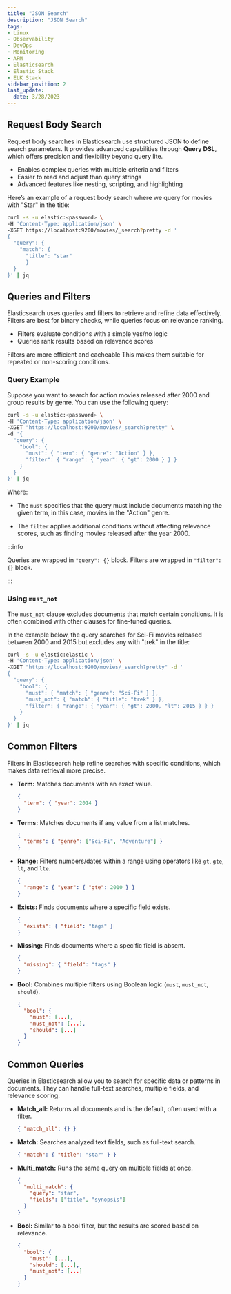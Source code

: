 ```yaml
---
title: "JSON Search"
description: "JSON Search"
tags: 
- Linux
- Observability
- DevOps
- Monitoring 
- APM
- Elasticsearch
- Elastic Stack
- ELK Stack
sidebar_position: 2
last_update:
  date: 3/28/2023
---
```



## Request Body Search 

Request body searches in Elasticsearch use structured JSON to define search parameters. It provides advanced capabilities through **Query DSL**, which offers precision and flexibility beyond query lite.  

- Enables complex queries with multiple criteria and filters  
- Easier to read and adjust than query strings  
- Advanced features like nesting, scripting, and highlighting  

Here’s an example of a request body search where we query for movies with "Star" in the title:

```bash
curl -s -u elastic:<password> \
-H 'Content-Type: application/json' \
-XGET https://localhost:9200/movies/_search?pretty -d '
{
  "query": {
    "match": {
      "title": "star"
      }
  }
}' | jq
```


## Queries and Filters  

Elasticsearch uses queries and filters to retrieve and refine data effectively. Filters are best for binary checks, while queries focus on relevance ranking.  

- Filters evaluate conditions with a simple yes/no logic  
- Queries rank results based on relevance scores  

Filters are more efficient and cacheable This makes them suitable for repeated or non-scoring conditions.  

### Query Example

Suppose you want to search for action movies released after 2000 and group results by genre. You can use the following query:

```bash
curl -s -u elastic:<password> \
-H 'Content-Type: application/json' \
-XGET "https://localhost:9200/movies/_search?pretty" \
-d '{
  "query": {
    "bool": {
      "must": { "term": { "genre": "Action" } },
      "filter": { "range": { "year": { "gt": 2000 } } }
    }
  }
}' | jq
```

Where:

- The `must` specifies that the query must include documents matching the given term, in this case, movies in the "Action" genre.

- The `filter` applies additional conditions without affecting relevance scores, such as finding movies released after the year 2000.

:::info 

Queries are wrapped in `"query": {}` block.
Filters are wrapped in `"filter": {}` block.

:::


### Using `must_not` 

The `must_not` clause excludes documents that match certain conditions. It is often combined with other clauses for fine-tuned queries.  

In the example below, the query searches for Sci-Fi movies released between 2000 and 2015 but excludes any with "trek" in the title:  

```bash
curl -s -u elastic:elastic \
-H 'Content-Type: application/json' \
-XGET "https://localhost:9200/movies/_search?pretty" -d '
{
  "query": {
    "bool": {
      "must": { "match": { "genre": "Sci-Fi" } },
      "must_not": { "match": { "title": "trek" } },
      "filter": { "range": { "year": { "gt": 2000, "lt": 2015 } } }
    }
  }
}' | jq
```  


## Common Filters 

Filters in Elasticsearch help refine searches with specific conditions, which makes data retrieval more precise. 

- **Term:** Matches documents with an exact value.  

  ```json
  {
    "term": { "year": 2014 }
  }
  ```  

- **Terms:** Matches documents if any value from a list matches.  

  ```json
  {
    "terms": { "genre": ["Sci-Fi", "Adventure"] }
  }
  ```  

- **Range:** Filters numbers/dates within a range using operators like `gt`, `gte`, `lt`, and `lte`.  

  ```json
  {
    "range": { "year": { "gte": 2010 } }
  }
  ```  

- **Exists:** Finds documents where a specific field exists.  

  ```json
  {
    "exists": { "field": "tags" }
  }
  ```  

- **Missing:** Finds documents where a specific field is absent.  

  ```json
  {
    "missing": { "field": "tags" }
  }
  ```  

- **Bool:** Combines multiple filters using Boolean logic (`must`, `must_not`, `should`).  

  ```json
  {
    "bool": { 
      "must": [...], 
      "must_not": [...], 
      "should": [...] 
    }
  }
  ```  

## Common Queries  

Queries in Elasticsearch allow you to search for specific data or patterns in documents. They can handle full-text searches, multiple fields, and relevance scoring.  

- **Match_all:** Returns all documents and is the default, often used with a filter.  

  ```json
  { "match_all": {} }
  ```  

- **Match:** Searches analyzed text fields, such as full-text search.  

  ```json
  { "match": { "title": "star" } }
  ```  

- **Multi_match:** Runs the same query on multiple fields at once.  

  ```json
  { 
    "multi_match": { 
      "query": "star", 
      "fields": ["title", "synopsis"] 
    } 
  }
  ```  

- **Bool:** Similar to a bool filter, but the results are scored based on relevance.  

  ```json
  { 
    "bool": { 
      "must": [...], 
      "should": [...], 
      "must_not": [...] 
    } 
  }
  ```  